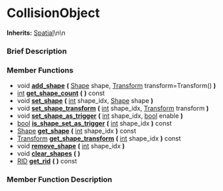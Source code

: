 #  CollisionObject  
**Inherits:** [Spatial](class_spatial)\\n\\n
###  Brief Description  


###  Member Functions 
  * void  **[add_shape](#add_shape)**  **(** [Shape](class_shape) shape, [Transform](class_transform) transform=Transform()  **)**
  * [int](class_int)  **[get_shape_count](#get_shape_count)**  **(** **)** const
  * void  **[set_shape](#set_shape)**  **(** [int](class_int) shape_idx, [Shape](class_shape) shape  **)**
  * void  **[set_shape_transform](#set_shape_transform)**  **(** [int](class_int) shape_idx, [Transform](class_transform) transform  **)**
  * void  **[set_shape_as_trigger](#set_shape_as_trigger)**  **(** [int](class_int) shape_idx, [bool](class_bool) enable  **)**
  * [bool](class_bool)  **[is_shape_set_as_trigger](#is_shape_set_as_trigger)**  **(** [int](class_int) shape_idx  **)** const
  * [Shape](class_shape)  **[get_shape](#get_shape)**  **(** [int](class_int) shape_idx  **)** const
  * [Transform](class_transform)  **[get_shape_transform](#get_shape_transform)**  **(** [int](class_int) shape_idx  **)** const
  * void  **[remove_shape](#remove_shape)**  **(** [int](class_int) shape_idx  **)**
  * void  **[clear_shapes](#clear_shapes)**  **(** **)**
  * [RID](class_rid)  **[get_rid](#get_rid)**  **(** **)** const

###  Member Function Description  

